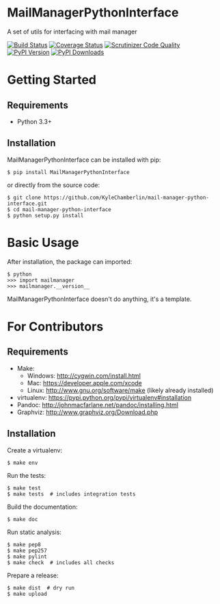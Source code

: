 MailManagerPythonInterface
======
A set of utils for interfacing with mail manager

[![Build Status](http://img.shields.io/travis/KyleChamberlin/mail-manager-python-interface/master.svg)](https://travis-ci.org/KyleChamberlin/mail-manager-python-interface)
[![Coverage Status](http://img.shields.io/coveralls/KyleChamberlin/mail-manager-python-interface/master.svg)](https://coveralls.io/r/KyleChamberlin/mail-manager-python-interface)
[![Scrutinizer Code Quality](http://img.shields.io/scrutinizer/g/KyleChamberlin/mail-manager-python-interface.svg)](https://scrutinizer-ci.com/g/KyleChamberlin/mail-manager-python-interface/?branch=master)
[![PyPI Version](http://img.shields.io/pypi/v/MailManagerPythonInterface.svg)](https://pypi.python.org/pypi/MailManagerPythonInterface)
[![PyPI Downloads](http://img.shields.io/pypi/dm/MailManagerPythonInterface.svg)](https://pypi.python.org/pypi/MailManagerPythonInterface)


Getting Started
===============

Requirements
------------

* Python 3.3+

Installation
------------

MailManagerPythonInterface can be installed with pip:

```
$ pip install MailManagerPythonInterface
```

or directly from the source code:

```
$ git clone https://github.com/KyleChamberlin/mail-manager-python-interface.git
$ cd mail-manager-python-interface
$ python setup.py install
```

Basic Usage
===========

After installation, the package can imported:

```
$ python
>>> import mailmanager
>>> mailmanager.__version__
```

MailManagerPythonInterface doesn't do anything, it's a template.

For Contributors
================

Requirements
------------

* Make:
    * Windows: http://cygwin.com/install.html
    * Mac: https://developer.apple.com/xcode
    * Linux: http://www.gnu.org/software/make (likely already installed)
* virtualenv: https://pypi.python.org/pypi/virtualenv#installation
* Pandoc: http://johnmacfarlane.net/pandoc/installing.html
* Graphviz: http://www.graphviz.org/Download.php

Installation
------------

Create a virtualenv:

```
$ make env
```

Run the tests:

```
$ make test
$ make tests  # includes integration tests
```

Build the documentation:

```
$ make doc
```

Run static analysis:

```
$ make pep8
$ make pep257
$ make pylint
$ make check  # includes all checks
```

Prepare a release:

```
$ make dist  # dry run
$ make upload
```
